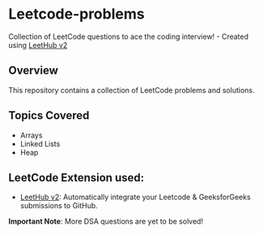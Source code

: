 # Leetcode-problems
Collection of LeetCode questions to ace the coding interview! - Created using [LeetHub v2](https://github.com/arunbhardwaj/LeetHub-2.0)

## Overview
This repository contains a collection of LeetCode problems and solutions.

## Topics Covered
- Arrays
- Linked Lists
- Heap

## LeetCode Extension used:
- [LeetHub v2](https://chromewebstore.google.com/detail/leethub-v2/mhanfgfagplhgemhjfeolkkdidbakocm?hl=en): Automatically integrate your Leetcode & GeeksforGeeks submissions to GitHub.


**Important Note**: More DSA questions are yet to be solved!

